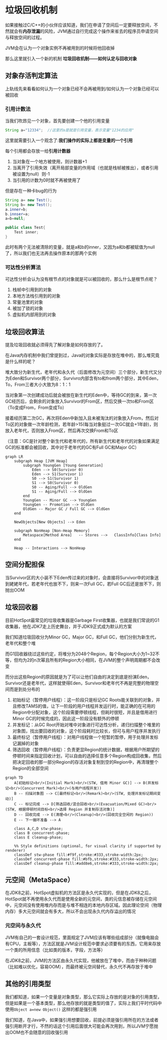 # 垃圾回收机制

如果接触过C/C++的小伙伴应该知道，我们在申请了空间后一定要释放空间，不然就会有**内存泄漏**的风险，JVM通过自行完成这个操作来省去的程序员申请空间与释放空间的过程。

JVM会在认为一个对象实例不再被用到的时候将他回收掉

那么这里就引入一个新的机制 **垃圾回收机制——如何认定与回收对象**

## 对象存活判定算法

上轨线先来看看如何认为一个对象已经不会再被用到/如何认为一个对象已经可以被回收

### 引用计数法

当我们吹昂见一个对象，首先要创建一个他的引用变量

```java
String a="12334";  //这里的a是就是引用变量，表示变量"1234的应用"
```

这里就需要引入一个观念了:**我们操作的实际上都是变量的一个引用**

每个引用都会存放一给**引用计数器**

1. 当对象在一个地方被使用，则计数器+1
2. 当离开了引用失效（离开局部变量的作用域（也就是栈帧被推出），或者引用被设置为null）则-1
3. 当引用的计数为0时就不再被使用了

但是存在一种卡bug的行为

```java
String a= new Test();
String b= new Test();
a.inner=b;
b.innser=a;
a=b=null;

public class Test{
	Test inner;
}
```

此时有两个无法被清除的变量，就是a和b的inner，又因为a和b都被赋值为null了，所以我们也无法再去操作原本的那两个实例

### 可达性分析算法

可达性分析会认为没有根节点的对象就是可以被回收的，那么什么是根节点呢？

1. 栈帧中引用到的对象
2. 本地方法栈引用到的对象
3. 常量池里的对象
4. 被加了锁的对象
5. 虚拟机内部用到的对象

## 垃圾回收算法

提及垃圾回收就必须得先了解对象是如何存放的了。

在Java内存机制中我们曾提到过，Java的对象实际是存放在堆中的，那么堆究竟是什么样的呢？

堆大致分为新生代，老年代和永久代（后面修改为元空间）三个部分，新生代又分为Eden和Survivor两个部分，Survivro内部含有to和from两个部分，其中Eden，To，From三者大小大致为8：1：1

当对象第一次创建成功后就会被放在新生代的Eden中，等待GC的到来，第一次GC经历后，会剩余的对象放入Survivor的From区，然后交换一次to和From区（To变成From，From变成To）

接着经历第二次GC，再次将Eden中新加入且未被淘汰的对象放入From，然后对To区的对象做一次年龄检测，若年龄>15(每当对象挺过一次GC就会+1年龄)，则放入老年代，否则放入From区，然后再次交换From和To区

（注意：GC是针对整个新生代和老年代的，所有新生代和老年代的对象如果满足GC的标准都会被回收，其中对于老年代的GC有Full GC和Major GC）

```mermaid
graph LR
    subgraph Heap [JVM Heap]
        subgraph YoungGen [Young Generation]
            Eden --> S0(Survivor 0)
            Eden --> S1(Survivor 1)
            S0 --> S1(Survivor 1)
            S1 --> S0(Survivor 0)
            S0 -- Aging/Full --> OldGen
            S1 -- Aging/Full --> OldGen
        end
        YoungGen -- Minor GC --> YoungGen
        YoungGen -- Promotion --> OldGen
        OldGen -- Major GC / Full GC --> OldGen
    end

    NewObjects[New Objects] --> Eden

    subgraph NonHeap [Non-Heap Memory]
        Metaspace[Method Area]   -- Stores -->   ClassInfo[Class Info]
    end

    Heap -- Interactions --> NonHeap
```

## 空间分配担保

当Survivor区的大小装不下Eden传过来的对象时，会直接将Survivor中的对象送到姥姥年代，若老年代也放不下，则来一次Full GC，若Full GC后还是放不下，则抛出OOM

## 垃圾回收器

目前HotSpot最常见的垃圾收集器是Garbage First收集器，也就是我们常说的G1收集器，他在JDK7走上历史舞台，并于JDK9正式成为默认的方案

我们知道垃圾回收分为Minor GC，Major GC，和Full GC，他们分别为新生代，老年代和整个堆

而G1回收器绕过这些约定，将堆分为2048个Region，每个Region大小为1~32不等，但均为2的n次幂且所有的Region大小相同，在JVM的整个声明周期都不会改变

而分出这些Region的原因就是为了可以让他们自由的决定到底是扮演Eden，Survivor还是老年代，这样就使得Eden，Survivor和老年代不再是完整的物理空间而是到处分布的

1. 初始标记（暂停用户线程）：这一阶段只是标记GC Roots能关联到的对象，并且修改TAMS的值，让下一阶段的用户线程并发运行时，能正确的在可用的Region中分配对象，这个阶段需要停顿线程，但耗时很短，并且是借用进行Minor GC的时候完成的，因此这一阶段没有额外的停顿
2. 并发标记：从GC Root开始对堆中对象进行可达性分析，递归扫描整个堆里的对象图，找出要回收的对象，这个阶段耗时比较长，但可与用户程序并发执行
3. 最终标记（暂停用户线程）：对用户线程做一个短暂的暂停，用于处理并发标记漏掉的对象
4. 筛选回收（暂停用户线程）：负责更显Region的统计数据，根据用户所期望的停顿时间来指定回收计划，可以自由的选择任意多个Region构成回收集，然后把决定回收的那一部分Region的存活对象复制到空的Region中，再清理整个Region的全部空间

```mermaid
graph TD
    A[初始标记<br/>(Initial Mark)<br/>(STW, 借用 Minor GC)] --> B(并发标记<br/>(Concurrent Mark)<br/>(与用户线程并发))
    B -- 扫描对象图 --> C[最终标记<br/>(Remark)<br/>(STW, 处理并发标记期间变动)]
    C -- 标记完成 --> D[筛选回收/混合回收<br/>(Evacuation/Mixed GC)<br/>(STW, 根据停顿时间目标<br/>选择 Region 并复制存活对象)]
    D -- 回收完成 --> E(清理<br/>(Cleanup)<br/>(回收完全空闲的 Region))
    E -- 下一循环准备 --> A

    class A,C,D stw-phase;
    class B concurrent-phase;
    class E cleanup-phase;

    %% Style definitions (optional, for visual clarity if supported by renderer)
    classDef stw-phase fill:#f9f,stroke:#333,stroke-width:2px;
    classDef concurrent-phase fill:#bfb,stroke:#333,stroke-width:2px;
    classDef cleanup-phase fill:#add8e6,stroke:#333,stroke-width:2px;
```
## 元空间（MetaSpace）

在JDK8之前，HotSpot虚拟机的方法区是永久代实现的，但是在JDK8之后，HotSpot就不再使用永久代而是使用全新的元空间，类的元信息被存储在元空间中，元空间没有使用堆内存而是与堆不相连的本地内存区域。因此理论空间（物理内存）多大元空间就会有多大，所以不会出现永久代内存溢出的情况

### 元空间与永久代

JVM有自己的一套设计规范，里面规定了JVM应该有哪些组成部分（就像电脑会有CPU，主板等），方法区就是JVM设计规范中要求必须要有的东西，它用来存放一个类的所用信息（比如类的版本，字段，方法等）

在JDK8之前，JVM的方法区由永久代实现，他被放在了堆中，而由于种种问题（比如难以优化，容易OOM），而最终被元空间替代，永久代不再存放于堆中
## 其他的引用类型

我们都知道，如果一个变量是对象类型，那么它实际上存放的是对象的引用类型，但是如果是一个基本类型，那么他存放的就是类型的值了，实际上我们平时代码中使用`Object a=new Object()` 这样的都是强引用

我们知道，在Java中，如果强引用想要回收，前提必须是强引用所在的方法或者强引用断开才行，不然的话这个引用后面很大可能会再次用到，所以JVM宁愿抛出OOM也不会随意的回收强引用

